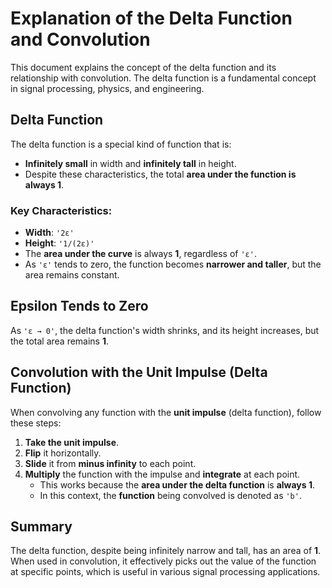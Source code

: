 # Explanation of the Delta Function and Convolution

This document explains the concept of the delta function and its relationship with convolution. The delta function is a fundamental concept in signal processing, physics, and engineering.

## Delta Function

The delta function is a special kind of function that is:

- **Infinitely small** in width and **infinitely tall** in height.
- Despite these characteristics, the total **area under the function is always 1**.

### Key Characteristics:

- **Width**: `'2ε'`
- **Height**: `'1/(2ε)'`
- The **area under the curve** is always **1**, regardless of `'ε'`.
- As `'ε'` tends to zero, the function becomes **narrower and taller**, but the area remains constant.

## Epsilon Tends to Zero

As `'ε → 0'`, the delta function's width shrinks, and its height increases, but the total area remains **1**.

## Convolution with the Unit Impulse (Delta Function)

When convolving any function with the **unit impulse** (delta function), follow these steps:

1. **Take the unit impulse**.
2. **Flip** it horizontally.
3. **Slide** it from **minus infinity** to each point.
4. **Multiply** the function with the impulse and **integrate** at each point.
   - This works because the **area under the delta function** is **always 1**.
   - In this context, the **function** being convolved is denoted as `'b'`.

## Summary

The delta function, despite being infinitely narrow and tall, has an area of **1**. When used in convolution, it effectively picks out the value of the function at specific points, which is useful in various signal processing applications.
